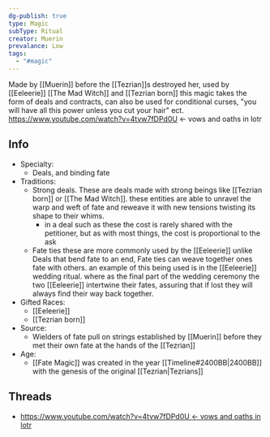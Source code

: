 ```yaml
---
dg-publish: true
type: Magic
subType: Ritual
creator: Muerin
prevalance: Low
tags:
  - "#magic"
---
```

Made by [[Muerin]] before the [[Tezrian]]s destroyed her, used by [[Eeleerie]] [[The Mad Witch]] and [[Tezrian born]]  this magic takes the form of deals and contracts, can also be used for conditional curses, "you will have all this power unless you cut your hair" ect. 
https://www.youtube.com/watch?v=4tvw7fDPd0U <- vows and oaths in lotr
## Info
- Specialty:
	- Deals, and binding fate
- Traditions:
	- Strong deals. These are deals made with strong beings like [[Tezrian born]] or [[The Mad Witch]]. these entities are able to unravel the warp and weft of fate and reweave it with new tensions twisting its shape to their whims. 
		- in a deal such as these the cost is rarely shared with the petitioner, but as with most things, the cost is proportional to the ask
	- Fate ties these are more commonly used by the [[Eeleerie]]  unlike Deals that bend fate to an end, Fate ties can weave together ones fate with others.  an example of this being used is in the [[Eeleerie]] wedding ritual. where as the final part of the wedding ceremony the two [[Eeleerie]] intertwine their fates, assuring that if lost they will always find their way back together. 
- Gifted Races:
	- [[Eeleerie]]
	- [[Tezrian born]]
- Source:
	-  Wielders of fate pull on strings established by [[Muerin]] before they met their own fate at the hands of the [[Tezrian]]
- Age:
	- [[Fate Magic]] was created in the year [[Timeline#2400BB|2400BB]] with the genesis of the original [[Tezrian|Tezrians]]

## Threads
- [https://www.youtube.com/watch?v=4tvw7fDPd0U <- vows and oaths in lotr](https://www.youtube.com/watch?v=4tvw7fDPd0U%20%3C-%20vows%20and%20oaths%20in%20lotr)